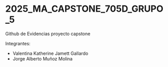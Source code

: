 # 2025_MA_CAPSTONE_705D_GRUPO_5
Github de Evidencias proyecto capstone

Integrantes:
* Valentina Katherine Jamett Gallardo
* Jorge Alberto Muñoz Molina